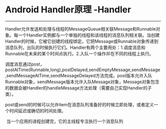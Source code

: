 # Android Handler原理 -Handler

------

​	Handler允许发送和处理与线程的MessageQueue相关联Message和Runnable对象。每一个Handler实例都与一个单独的线程和该线程的消息队列相关联。当创建Handler的时候，它被它创建的线程绑定。它把Message或Runnable对象传递到消息队列，出队的时候执行它们。Handler有两个主要用处：1.调度消息和Runnable在未来的某个时间点执行。2.入队一个操作并在不同的线程上执行。

​	调度消息通过post，postAtTime(Runnable,long),postDelayed,sendEmptyMessage,sendMessage,sendMessageAtTime,sendMessageDelayed方法完成。post版本允许入队Runnable对象，sendMessage版本允许入队Message对象，Message对象包含的数据会被Handler的handleMessage方法处理（需要自己实现Handler的子类）。

​	post或send的时候可以允许item在消息队列准备好的时候立即处理，或者定义一个时间延迟或确切的时间处理。

​	当一个应用的进程创建完，它的主线程专注执行一个消息队列